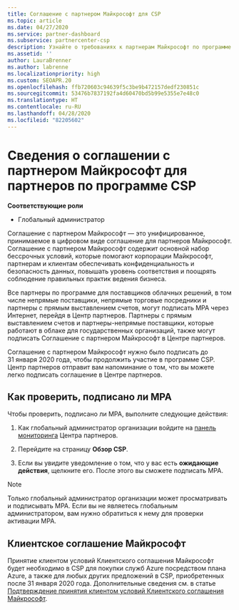 ```yaml
---
title: Соглашение с партнером Майкрософт для CSP
ms.topic: article
ms.date: 04/27/2020
ms.service: partner-dashboard
ms.subservice: partnercenter-csp
description: Узнайте о требованиях к партнерам Майкрософт по программе CSP, чтобы подписать и проверить унифицированное, принимаемое в цифровом виде соглашение с партнером Майкрософт (MPA).
ms.assetid: ''
author: LauraBrenner
ms.author: labrenne
ms.localizationpriority: high
ms.custom: SEOAPR.20
ms.openlocfilehash: ffb720603c94639f5c3be9b472157dedf230851c
ms.sourcegitcommit: 53476b7837192fa4d60470bd5b99e5355e7e48c0
ms.translationtype: HT
ms.contentlocale: ru-RU
ms.lasthandoff: 04/28/2020
ms.locfileid: "82205602"
---
```

# <a name="learn-about-the-microsoft-partner-agreement-mpa-for-csp-program-partners"></a>Сведения о соглашении с партнером Майкрософт для партнеров по программе CSP

**Соответствующие роли**

- Глобальный администратор

Соглашение с партнером Майкрософт — это унифицированное, принимаемое в цифровом виде соглашение для партнеров Майкрософт. Соглашение с партнером Майкрософт содержит основной набор бессрочных условий, которые помогают корпорации Майкрософт, партнерам и клиентам обеспечивать конфиденциальность и безопасность данных, повышать уровень соответствия и поощрять соблюдение правильных практик ведения бизнеса.

Все партнеры по программе для поставщиков облачных решений, в том числе непрямые поставщики, непрямые торговые посредники и партнеры с прямым выставлением счетов, могут подписать MPA через Интернет, перейдя в Центр партнеров. Партнеры с прямым выставлением счетов и партнеры-непрямые поставщики, которые работают в облаке для государственных организаций, также могут подписать Соглашение с партнером Майкрософт в Центре партнеров.

Соглашение с партнером Майкрософт нужно было подписать до 31 января 2020 года, чтобы продолжить участие в программе CSP. Центр партнеров отправит вам напоминание о том, что вы можете легко подписать соглашение в Центре партнеров.

## <a name="how-to-verify-if-i-have-signed-the-mpa"></a>Как проверить, подписано ли MPA

Чтобы проверить, подписано ли MPA, выполните следующие действия:

1. Как глобальный администратор организации войдите на [панель мониторинга](https://partner.microsoft.com/dashboard/home) Центра партнеров.

2. Перейдите на страницу **Обзор CSP**.

3. Если вы увидите уведомление о том, что у вас есть **ожидающие действия**, щелкните его. После этого вы сможете подписать MPA.

>[!NOTE]
>Только глобальный администратор организации может просматривать и подписывать MPA. Если вы не являетесь глобальным администратором, вам нужно обратиться к нему для проверки активации MPA.

## <a name="microsoft-customer-agreement"></a>Клиентское соглашение Майкрософт

Принятие клиентом условий Клиентского соглашения Майкрософт будет необходимо в CSP для покупки служб Azure посредством плана Azure, а также для любых других предложений в CSP, приобретенных после 31 января 2020 года. Дополнительные сведения см. в статье [Подтверждение принятия клиентом условий Клиентского соглашения Майкрософт](confirm-customer-agreement.md).